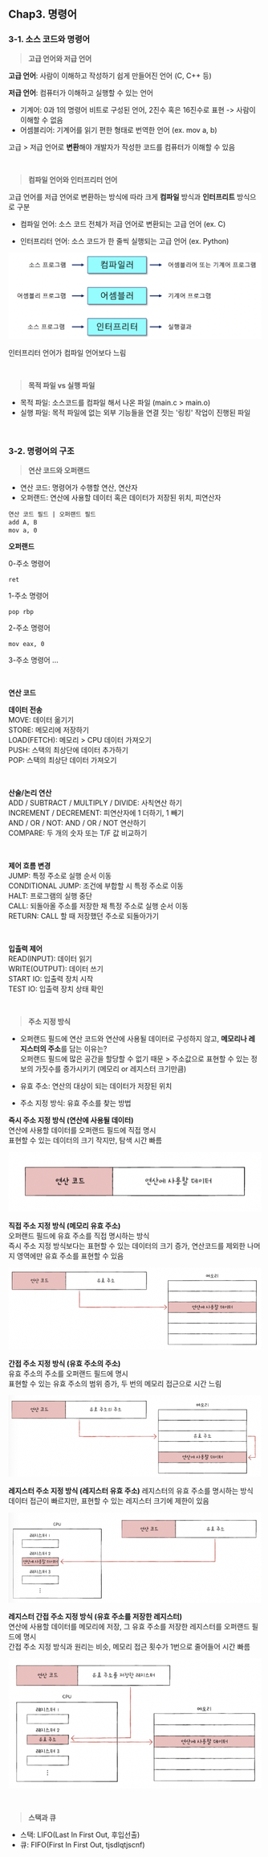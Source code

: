 ## Chap3. 명령어


### 3-1. 소스 코드와 명령어


> **고급 언어와 저급 언어**

**고급 언어**: 사람이 이해하고 작성하기 쉽게 만들어진 언어 (C, C++ 등)

**저급 언어**: 컴퓨터가 이해하고 실행할 수 있는 언어
- 기계어: 0과 1의 명령어 비트로 구성된 언어, 2진수 혹은 16진수로 표현 -> 사람이 이해할 수 없음
- 어셈블리어: 기계어를 읽기 편한 형태로 번역한 언어 (ex. mov a, b)

고급 > 저급 언어로 **변환**해야 개발자가 작성한 코드를 컴퓨터가 이해할 수 있음

<br>

> **컴파일 언어와 인터프리터 언어**

고급 언어를 저급 언어로 변환하는 방식에 따라 크게 **컴파일** 방식과 **인터프리트** 방식으로 구분

- 컴파일 언어: 소스 코드 전체가 저급 언어로 변환되는 고급 언어 (ex. C)

- 인터프리터 언어: 소스 코드가 한 줄씩 실행되는 고급 언어 (ex. Python)

![](../Assets/OperatingSystem_Chap3_1.png)

인터프리터 언어가 컴파일 언어보다 느림

<br>

> **목적 파일 vs 실행 파일**

- 목적 파일: 소스코드를 컴파일 해서 나온 파일 (main.c > main.o)
- 실행 파일: 목적 파일에 없는 외부 기능들을 연결 짓는 '링킹' 작업이 진행된 파일

<br>

### 3-2. 명령어의 구조

> **연산 코드와 오퍼랜드**
- 연산 코드: 명령어가 수행할 연산, 연산자
- 오퍼랜드: 연산에 사용할 데이터 혹은 데이터가 저장된 위치, 피연산자

```
연산 코드 필드 | 오퍼랜드 필드
add A, B
mov a, 0
```

<b>오퍼랜드</b>

0-주소 명령어
```
ret
```
1-주소 명령어
```
pop rbp
```
2-주소 명령어
```
mov eax, 0
```
3-주소 명령어 ...

<br>

<b>연산 코드</b>

**데이터 전송** <br>
MOVE: 데이터 옮기기 <br>
STORE: 메모리에 저장하기 <br>
LOAD(FETCH): 메모리 > CPU 데이터 가져오기 <br>
PUSH: 스택의 최상단에 데이터 추가하기 <br>
POP: 스택의 최상단 데이터 가져오기

<br>

**산술/논리 연산** <br>
ADD / SUBTRACT / MULTIPLY / DIVIDE: 사칙연산 하기 <br>
INCREMENT / DECREMENT: 피연산자에 1 더하기, 1 빼기 <br>
AND / OR / NOT: AND / OR / NOT 연산하기 <br>
COMPARE: 두 개의 숫자 또는 T/F 값 비교하기

<br>

**제어 흐름 변경** <br>
JUMP: 특정 주소로 실행 순서 이동 <br>
CONDITIONAL JUMP: 조건에 부합할 시 특정 주소로 이동 <br>
HALT: 프로그램의 실행 중단 <br>
CALL: 되돌아올 주소를 저장한 채 특정 주소로 실행 순서 이동 <br> 
RETURN: CALL 할 때 저장했던 주소로 되돌아가기 <br>

<br>

**입출력 제어** <br>
READ(INPUT): 데이터 읽기 <br>
WRITE(OUTPUT): 데이터 쓰기 <br>
START IO: 입출력 장치 시작 <br>
TEST IO: 입출력 장치 상태 확인 <br>

<br>

> **주소 지정 방식** 

- 오퍼랜드 필드에 연산 코드와 연산에 사용될 데이터로 구성하지 않고, **메모리나 레지스터의 주소**를 담는 이유는? <br>
오퍼랜드 필드에 많은 공간을 할당할 수 없기 때문 > 주소값으로 표현할 수 있는 정보의 가짓수를 증가시키기 (메모리 or 레지스터 크기만큼)

- 유효 주소: 연산의 대상이 되는 데이터가 저장된 위치
- 주소 지정 방식: 유효 주소를 찾는 방법

<b>즉시 주소 지정 방식 (연산에 사용될 데이터)</b> <br>
연산에 사용할 데이터를 오퍼랜드 필드에 직접 명시 <br>
표현할 수 있는 데이터의 크기 작지만, 탐색 시간 빠름

![](../Assets/OperatingSystem_Chap3_2.png)

<b>직접 주소 지정 방식 (메모리 유효 주소)</b> <br>
오퍼랜드 필드에 유효 주소를 직접 명시하는 방식 <br>
즉시 주소 지정 방식보다는 표현할 수 있는 데이터의 크기 증가, 연산코드를 제외한 나머지 영역에만 유효 주소를 표현할 수 있음

![](../Assets/OperatingSystem_Chap3_3.png)

<b>간접 주소 지정 방식 (유효 주소의 주소)</b> <br>
유효 주소의 주소를 오퍼랜드 필드에 명시 <br>
표현할 수 있는 유효 주소의 범위 증가, 두 번의 메모리 접근으로 시간 느림

![](../Assets/OperatingSystem_Chap3_4.png)

<b>레지스터 주소 지정 방식 (레지스터 유효 주소)</b>
레지스터의 유효 주소를 명시하는 방식 <br>
데이터 접근이 빠르지만, 표현할 수 있는 레지스터 크기에 제한이 있음

![](../Assets/OperatingSystem_Chap3_5.png)

<b>레지스터 간접 주소 지정 방식 (유효 주소를 저장한 레지스터)</b> <br>
연산에 사용할 데이터를 메모리에 저장, 그 유효 주소를 저장한 레지스터를 오퍼랜드 필드에 명시 <br> 
간접 주소 지정 방식과 원리는 비슷, 메모리 접근 횟수가 1번으로 줄어들어 시간 빠름

![](../Assets/OperatingSystem_Chap3_6.png)

<br>

> **스택과 큐**
- 스택: LIFO(Last In First Out, 후입선출)
- 큐: FIFO(First In First Out, tjsdlqtjscnf)
